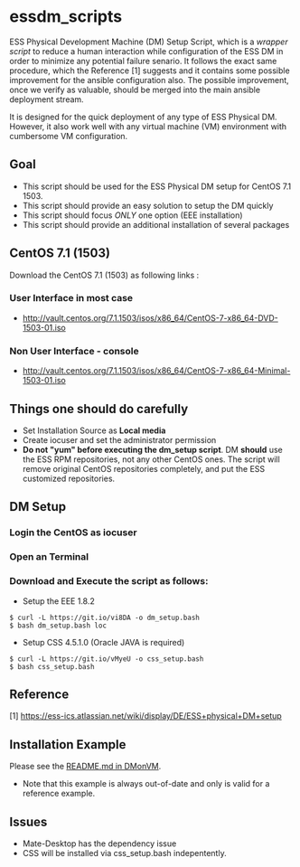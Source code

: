 essdm_scripts
======
ESS Physical Development Machine (DM) Setup Script, which is a *wrapper script* to reduce a human interaction while configuration of the ESS DM in order to minimize any potential failure senario. It follows the exact same procedure, which the Reference [1] suggests and it contains some possible improvement for the ansible configuration also. The possible improvement, once we verify as valuable, should be merged into the main ansible deployment stream. 

It is designed for the quick deployment of any type of ESS Physical DM. However, it also work well with any virtual machine (VM) environment with cumbersome VM configuration. 

## Goal
* This script should be used for the ESS Physical DM setup for CentOS 7.1 1503.
* This script should provide an easy solution to setup the DM quickly
* This script should focus *ONLY* one option (EEE installation)
* This script should provide an additional installation of several packages


## CentOS 7.1 (1503)
Download the CentOS 7.1 (1503) as following links :

### User Interface in most case
* http://vault.centos.org/7.1.1503/isos/x86_64/CentOS-7-x86_64-DVD-1503-01.iso

### Non User Interface - console
* http://vault.centos.org/7.1.1503/isos/x86_64/CentOS-7-x86_64-Minimal-1503-01.iso

## Things one should do carefully
* Set Installation Source as **Local media** 
* Create iocuser and set the administrator permission
* **Do not "yum" before executing the dm_setup script**.  DM **should** use the ESS RPM repositories, not any other CentOS ones. The script will remove original CentOS repositories completely, and put the ESS customized repositories.  


## DM Setup

### Login the CentOS as iocuser

### Open an Terminal

### Download and Execute the script as follows:

* Setup the EEE 1.8.2 
```
$ curl -L https://git.io/vi8DA -o dm_setup.bash
$ bash dm_setup.bash loc
```

* Setup CSS 4.5.1.0 (Oracle JAVA is required)
```
$ curl -L https://git.io/vMyeU -o css_setup.bash
$ bash css_setup.bash
```

## Reference 
[1] https://ess-ics.atlassian.net/wiki/display/DE/ESS+physical+DM+setup

## Installation Example
Please see the [README.md in DMonVM](./DMonVM/README.md).
* Note that this example is always out-of-date and only is valid for a reference example. 

## Issues
* Mate-Desktop has the dependency issue
* CSS will be installed via css_setup.bash indepentently. 
